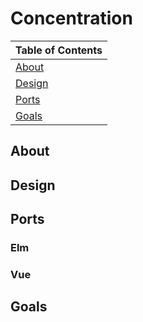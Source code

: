 # Concentration

| Table of Contents |
| ----------------- |
| [About](#about) |
| [Design](#design) | 
| [Ports](#ports) |
| [Goals](#goals) |

## About

## Design

## Ports

### Elm

### Vue

## Goals